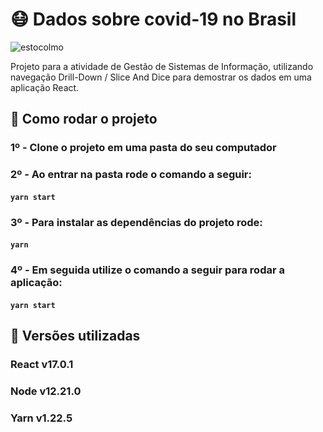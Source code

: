 # 😷 Dados sobre covid-19 no Brasil

![estocolmo](https://user-images.githubusercontent.com/32197501/111856411-37465800-8909-11eb-9a1f-fbde4cd8fc95.gif)

Projeto para a atividade de Gestão de Sistemas de Informação, utilizando navegação Drill-Down / Slice And Dice para demostrar os dados em uma aplicação React.

## 🚀 Como rodar o projeto

### 1º - Clone o projeto em uma pasta do seu computador

### 2º - Ao entrar na pasta rode o comando a seguir: 
#### `yarn start`

### 3º - Para instalar as dependências do projeto rode:
#### `yarn`

### 4º - Em seguida utilize o comando a seguir para rodar a aplicação:
#### `yarn start`

## 🍕 Versões utilizadas
### React v17.0.1
### Node v12.21.0
### Yarn v1.22.5

